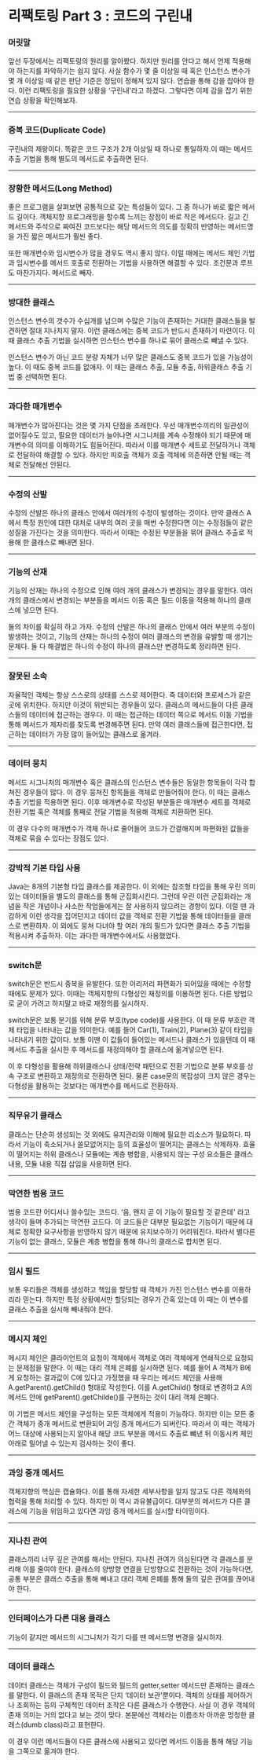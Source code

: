 # 리팩토링 Part 3 : 코드의 구린내

### 머릿말

앞선 두장에서는 리팩토링의 원리를 알아봤다. 하지만 원리를 안다고 해서 언제 적용해야 하는지를 파악하기는 쉽지 않다. 사실 함수가 몇 줄 이상일 때 혹은 인스턴스 변수가 몇 개 이상일 때 같은 판단 기준은 정답이 정해져 있지 않다. 연습을 통해 감을 잡아야 한다. 이런 리팩토링을 필요한 상황을 ‘구린내'라고 하겠다. 그렇다면 이제 감을 잡기 위한 연습 상황을 확인해보자.

---

### 중복 코드(Duplicate Code)

구린내의 제왕이다. 똑같은 코드 구조가 2개 이상일 때 하나로 통일하자.이 때는 메서드 추출 기법을 통해 별도의 메서드로 추출하면 된다.

---

### 장황한 메서드(Long Method)

좋은 프로그램을 살펴보면 공통적으로 갖는 특성들이 있다. 그 중 하나가 바로 짧은 메서드 길이다. 객체지향 프로그래밍을 할수록 느끼는 장점이 바로 작은 메서드다. 길고 긴 메서드와 주석으로 짜여진 코드보다는 해당 메서드의 의도를 정확히 반영하는 메서드명을 가진 짧은 메서드가 훨씬 좋다. 

또한 매개변수와 임시변수가 많을 경우도 역시 좋지 않다. 이럴 때에는 메서드 체인 기법과 임시변수를 메서드 호출로 전환하는 기법을 사용하면 해결할 수 있다. 조건문과 루프도 마찬가지다. 메서드로 빼자.

---

### 방대한 클래스

인스턴스 변수의 갯수가 수십개를 넘으며 수많은 기능이 존재하는 거대한 클래스들을 발견하면 절대 지나치지 말자. 이런 클래스에는 중복 코드가 반드시 존재하기 마련이다. 이 때 클래스 추출 기법을 실시하면 인스턴스 변수를 하나로 묶어 클래스로 빼낼 수 있다.

인스턴스 변수가 아닌 코드 분량 자체가 너무 많은 클래스도 중복 코드가 있을 가능성이 높다. 이 때도 중복 코드를 없애자. 이 때는 클래스 추출, 모듈 추출, 하위클래스 추출 기법 중 선택하면 된다. 

---

### 과다한 매개변수

매개변수가 많아진다는 것은 몇 가지 단점을 초래한다. 우선 매개변수끼리의 일관성이 없어질수도 있고, 필요한 데이터가 늘어나면 시그니처를 계속 수정해야 되기 때문에 매개변수의 의미를 이해하기도 힘들어진다. 따라서 이를 매개변수 세트로 전달하거나 객체로 전달하여 해결할 수 있다. 하지만 피호출 객체가 호출 객체에 의존하면 안될 때는 객체로 전달해선 안된다.

---

### 수정의 산발

수정의 산발은 하나의 클래스 안에서 여러개의 수정이 발생하는 것이다. 만약 클래스 A에서 특정 원인에 대한 대처로 내부의 여러 곳을 매번 수정한다면 이는 수정점들이 같은 성질을 가진다는 것을 의미한다. 따라서 이때는 수정된 부분들을 묶어 클래스 추출로 적용해 한 클래스로 빼내면 된다.

---

### 기능의 산재

기능의 산재는 하나의 수정으로 인해 여러 개의 클래스가 변경되는 경우를 말한다. 여러 개의 클래스에서 변경되는 부분들을 메서드 이동 혹은 필드 이동을 적용해 하나의 클래스에 넣으면 된다.

둘의 차이를 확실히 하고 가자. 수정의 산발은 하나의 클래스 안에서 여러 부분의 수정이 발생하는 것이고, 기능의 산재는 하나의 수정이 여러 클래스의 변경을 유발할 때 생기는 문제다. 둘 다 해결법은 하나의 수정이 하나의 클래스만 변경하도록 정리하면 된다.

---

### 잘못된 소속

자율적인 객체는 항상 스스로의 상태를 스스로 제어한다. 즉 데이터와 프로세스가 같은 곳에 위치한다. 하지만 이것이 위반되는 경우들이 있다. 클래스의 메서드들이 다른 클래스들의 데이터에 접근하는 경우다. 이 때는 접근하는 데이터 쪽으로 메서드 이동 기법을 통해 메서드가 제자리를 찾도록 변경해주면 된다. 만약 여러 클래스들에 접근한다면, 접근하는 데이터가 가장 많이 들어있는 클래스로 옮겨라.

---

### 데이터 뭉치

메서드 시그니처의 매개변수 혹은 클래스의 인스턴스 변수들은 동일한 항목들이 각각 합쳐진 경우들이 많다. 이 경우 뭉쳐진 항목들을 객체로 만들어줘야 한다. 이 때는 클래스 추출 기법을 적용하면 된다. 이후 매개변수로 작성된 부분들은 매개변수 세트를 객체로 전환 기법 혹은 객체를 통째로 전달 기법을 적용해 객체로 치환하면 된다. 

이 경우 다수의 매개변수가 객체 하나로 줄어들어 코드가 간결해지며 파편화된 값들을 객체로 묶을 수 있다는 장점도 있다.

---

### 강박적 기본 타입 사용

Java는 8개의 기본형 타입 클래스를 제공한다. 이 외에는 참조형 타입을 통해 우린 의미있는 데이터들을 별도의 클래스를 통해 군집화시킨다. 그런데 우린 이런 군집화라는 개념을 작은 개념이나 사소한 작업들에게는 잘 사용하지 않으려는 경향이 있다. 이럴 땐 과감하게 이런 생각을 집어던지고 데이터 값을 객체로 전환 기법을 통해 데이터들을 클래스로 변환하자. 이 외에도 뭉쳐 다녀야 할 여러 개의 필드가 있다면 클래스 추출 기법을 적용시켜 추출하자. 이는 과다한 매개변수에서도 사용했었다. 

---

### switch문

switch문은 반드시 중복을 유발한다. 또한 이리저리 파편화가 되어있을 때에는 수정할 때에도 문제가 있다. 이때는 객체지향의 다형성인 재정의를 이용하면 된다. 다른 방법으로 굳이 가려고 하지말고 바로 재정의를 실시하자. 

switch문은 보통 분기를 위해 분류 부호(type code)를 사용한다. 이 때 분류 부호란 객체 타입을 나타내는 값을 의미한다. 예를 들어 Car(1), Train(2), Plane(3) 같이 타입을 나타내기 위한 값이다. 보통 이땐 이 값들이 들어있는 메서드나 클래스가 있을텐데 이 때 메서드 추출을 실시한 후 메서드를 재정의해야 할 클래스에 옮겨넣으면 된다. 

이 후 다형성을 활용해 하위클래스나 상태/전략 패턴으로 전환 기법으로 분류 부호를 상속 구조로 변환하고 재정의로 전환하면 된다. 물론 case문의 복잡성이 크지 않은 경우는 다형성을 활용하는 것보다는 매개변수를 메서드로 전환하자.

---

### 직무유기 클래스

클래스는 단순히 생성되는 것 외에도 유지관리와 이해에 필요한 리소스가 필요하다. 따라서 기능이 축소되거나 쓸모없어지는 등의 효율성이 떨어지는 클래스는 삭제하자. 효율이 떨어지는 하위 클래스나 모듈에는 계층 병합을, 사용되지 않는 구성 요소들은 클래스 내용, 모듈 내용 직접 삽입을 사용하면 된다.

---

### 막연한 범용 코드

범용 코드란 어디서나 쓸수있는 코드다. ‘음, 왠지 곧 이 기능이 필요할 것 같은데' 라고 생각이 들며 추가되는 막연한 코드다. 이 코드들은 대부분 필요없는 기능이기 때문에 대체로 정확한 요구사항을 반영하지 않기 때문에 유지보수하기 어려워진다. 따라서 별다른 기능이 없는 클래스, 모듈은 계층 병합을 통해 하나의 클래스로 합치면 된다.

---

### 임시 필드

보통 우리들은 객체를 생성하고 책임을 할당할 때 객체가 가진 인스턴스 변수를 이용하리라 믿는다. 하지만 특정 상황에서만 할당되는 경우가 간혹 있는데 이 때는 이 변수를 클래스 추출을 실시해 빼내줘야 한다.

---

### 메시지 체인

메시지 체인은 클라이언트의 요청이 객체에서 객체로 여러 객체에게 연쇄적으로 요청되는 문제점을 말한다. 이 때는 대리 객체 은폐를 실시하면 된다. 예를 들어 A 객체가 B에게 요청하는 결과값이 C에 있다고 가정했을 때 우리는 메서드 체인을 사용해 A.getParent().getChild() 형태로 작성한다. 이를 A.getChild() 형태로 변경하고 A의 메서드 안에 getParent().getChilde()를 구현하는 것이 대리 객체 은폐다.

이 기법은 메서드 체인을 구성하는 모든 객체에게 적용이 가능하다. 하지만 이는 모든 중간 객체가 중개 메서드로 변환되어 과잉 중개 메서드가 되버린다. 따라서 이 때는 객체가 어느 대상에 사용되는지 알아내 해당 코드 부분을 메서드 추출로 뺴낸 뒤 이동시켜 체인 아래로 밀어낼 수 있는지 검사하는 것이 좋다. 

---

### 과잉 중개 메서드

객체지향의 핵심은 캡슐화다. 이를 통해 자세한 세부사항을 알지 않고도 다른 객체와의 협력을 통해 처리할 수 있다. 하지만 이 역시 과유불급이다. 대부분의 메서드가 다른 클래스에 기능을 위임하고 있다면 과잉 중개 메서드를 실시할 타이밍이다. 

---

### 지나친 관여

클래스끼리 너무 깊은 관여를 해서는 안된다. 지나친 관여가 의심된다면 각 클래스를 분리해 이를 줄여야 한다. 클래스의 양방향 연결을 단방향으로 전환하는 것이 가능하다면, 공통 부분은 클래스 추출을 통해 빼내고 대리 객체 은폐를 통해 둘의 깊은 관여를 끊어내야 한다.

---

### 인터페이스가 다른 대용 클래스

기능이 같지만 메서드의 시그니처가 각기 다를 땐 메서드명 변경을 실시하자.

---

### 데이터 클래스

데이터 클래스는 객체가 구성이 필드와 필드의 getter,setter 메서드만 존재하는 클래스를 말한다. 이 클래스의 존재 목적은 단지 ‘데이터 보관'뿐이다. 객체의 상태를 제어하거나 조회하는 등의 구체적인 데이터 조작은 다른 클래스가 수행한다. 사실 이 경우 객체의 존재 의미는 거의 없다고 보는 것이 맞다. 본문에선 객체라는 이름조차 아까운 멍청한 클래스(dumb class)라고 표현한다. 

이 경우 이런 메서드들이 다른 클래스에 사용되고 있다면 메서드 이동을 통해 해당 기능을 그쪽으로 옮겨야 한다.